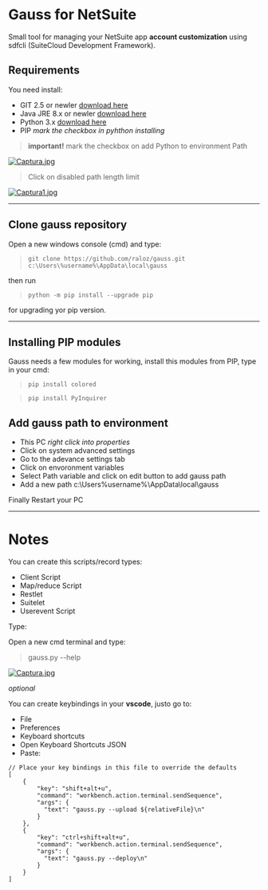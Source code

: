 # Gauss for NetSuite

Small tool for managing your NetSuite app **account customization** using sdfcli (SuiteCloud Development Framework).

## Requirements

You need install:

- GIT 2.5 or newler [download here](https://git-scm.com/download/win)
- Java JRE 8.x or newler [download here](https://www.java.com/es/download/) 
- Python 3.x [download here](https://www.python.org/downloads/) 
- PIP *mark the checkbox in pyhthon installing*


> **important!**
> mark the checkbox on add Python to environment Path

[![Captura.jpg](https://i.postimg.cc/15Tswq91/Captura.jpg)](https://postimg.cc/56whMjYs)

> Click on disabled path length limit

[![Captura1.jpg](https://i.postimg.cc/WpkQCHVC/Captura1.jpg)](https://postimg.cc/V5zGb4dW)

---

## Clone gauss repository

Open a new windows console (cmd) and type:

> ```git clone https://github.com/raloz/gauss.git c:\Users\%username%\AppData\local\gauss```

then run 

> ```python -m pip install --upgrade pip```

for upgrading yor pip version.

---

## Installing PIP modules

Gauss needs a few modules for working, install this modules from PIP, type in your cmd:

> ```pip install colored```

> ```pip install PyInquirer```

## Add gauss path to environment

- This PC *right click into properties* 
- Click on system advanced settings
- Go to the adevance settings tab
- Click on envoronment variables 
- Select Path variable and click on edit button to add gauss path
- Add a new path c:\Users\%username%\AppData\local\gauss

Finally Restart your PC

---

# Notes

You can create this scripts/record types:

- Client Script
- Map/reduce Script
- Restlet
- Suitelet
- Userevent Script

Type:

Open a new cmd terminal and type:

> gauss.py --help

[![Captura.jpg](https://i.postimg.cc/vB9XCVb1/Captura.jpg)](https://postimg.cc/62WdvT7w)

*optional*

You can create keybindings in your **vscode**, justo go to:

- File
- Preferences
- Keyboard shortcuts
- Open Keyboard Shortcuts JSON
- Paste: 

```
// Place your key bindings in this file to override the defaults
[
    {
        "key": "shift+alt+u",
        "command": "workbench.action.terminal.sendSequence",
        "args": {
          "text": "gauss.py --upload ${relativeFile}\n"
        }
    },
    {
        "key": "ctrl+shift+alt+u",
        "command": "workbench.action.terminal.sendSequence",
        "args": {
          "text": "gauss.py --deploy\n"
        }
    }
]
```